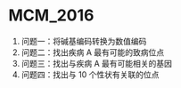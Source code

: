 # MCM_2016
1. 问题一：将碱基编码转换为数值编码
2. 问题二：找出疾病 A 最有可能的致病位点
3. 问题三：找出与疾病 A 最有可能相关的基因
4. 问题四：找出与 10 个性状有关联的位点
